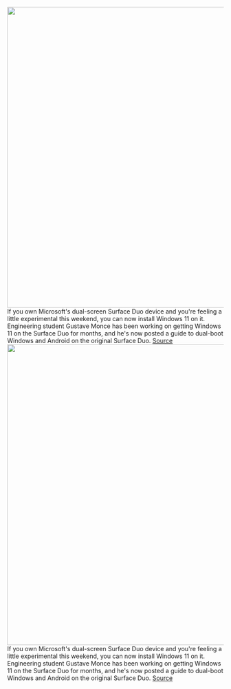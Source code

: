 <img src='https://cdn.vox-cdn.com/thumbor/FdqxPBJEhqhFOAehUYw7FvohOog=/0x0:2040x1360/1200x800/filters:focal(857x517:1183x843)/cdn.vox-cdn.com/uploads/chorus_image/image/70608907/vpavic_4176_20200905_0038.0.jpg' width='700px' /><br/>
If you own Microsoft's dual-screen Surface Duo device and you're feeling a little experimental this weekend, you can now install Windows 11 on it. Engineering student Gustave Monce has been working on getting Windows 11 on the Surface Duo for months, and he's now posted a guide to dual-boot Windows and Android on the original Surface Duo.
<a href='https://www.theverge.com/2022/3/11/22972631/microsoft-windows-11-surface-duo-dual-boot-experiment'> Source <a/><img src='https://cdn.vox-cdn.com/thumbor/FdqxPBJEhqhFOAehUYw7FvohOog=/0x0:2040x1360/1200x800/filters:focal(857x517:1183x843)/cdn.vox-cdn.com/uploads/chorus_image/image/70608907/vpavic_4176_20200905_0038.0.jpg' width='700px' /><br/>
If you own Microsoft's dual-screen Surface Duo device and you're feeling a little experimental this weekend, you can now install Windows 11 on it. Engineering student Gustave Monce has been working on getting Windows 11 on the Surface Duo for months, and he's now posted a guide to dual-boot Windows and Android on the original Surface Duo.
<a href='https://www.theverge.com/2022/3/11/22972631/microsoft-windows-11-surface-duo-dual-boot-experiment'> Source <a/>